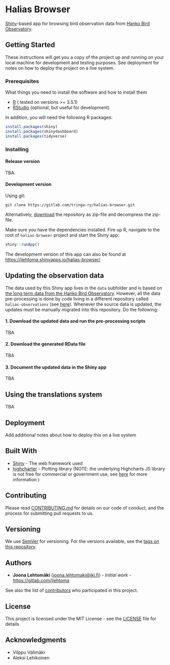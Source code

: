 # Halias Browser

[Shiny](https://shiny.rstudio.com)-based app for browsing bird observation data from [Hanko Bird Observatory](https://www.tringa.fi/hangon-lintuasema/hankodata/).

## Getting Started

These instructions will get you a copy of the project up and running on your local machine for development and testing purposes. See deployment for notes on how to deploy the project on a live system.

### Prerequisites

What things you need to install the software and how to install them

+ [R](https://cran.r-project.org) ( tested on versions >= 3.5.1)
+ [RStudio](https://www.rstudio.com) (optional, but useful for development)

In addition, you will need the following R packages:

```R
install.packages(shiny)
install.packages(shinydashboard)
install.packages(tidyverse)
```

### Installing

#### Release version

TBA.

#### Development version

Using git:

```
git clone https://gitlab.com/tringa-ry/halias-browser.git
```

Alternatively, [download](https://gitlab.com/tringa-ry/halias-browser/-/archive/master/halias-browser-master.zip) the repository as zip-file and decompress the zip-file. 

Make sure you have the dependencies installed. Fire up R, navigate to the root of `halias-browser` project and start the Shiny app:

```R
shiny::runApp()
```

The development version of this app can also be found at https://jlehtoma.shinyapps.io/halias-browser/

## Updating the observation data

The data used by this Shiny app lives in the `data` subfolder and is based on [the long term data from the Hanko Bird Observatory](https://www.tringa.fi/hangon-lintuasema/hankodata/). However, all the data pre-processing is done by code living in a different repository called `halias-observations` (see [here](https://gitlab.com/tringa-ry/halias-observations)). Whenever the source data is updated, the updates must be manually migrated into this repository. Do the following:

#### 1. Download the updated data and run the pre-processing scripts

TBA

#### 2. Download the generated RData file

TBA

#### 3. Document the updated data in the Shiny app

TBA

## Using the translations system

TBA

## Deployment

Add additional notes about how to deploy this on a live system

## Built With

* [Shiny](https://shiny.rstudio.com) - The web framework used
* [highcharter](http://jkunst.com/highcharter/) - Plotting library (NOTE: the underlying Highcharts JS library is not free for commercial or government use, see [here](https://github.com/jbkunst/highcharter#licence) for more information )

## Contributing

Please read [CONTRIBUTING.md](https://gist.github.com/PurpleBooth/b24679402957c63ec426) for details on our code of conduct, and the process for submitting pull requests to us.

## Versioning

We use [SemVer](http://semver.org/) for versioning. For the versions available, see the [tags on this repository](https://gitlab.com/tringa-ry/halias-browser/tags). 

## Authors

* **Joona Lehtomäki** (<joona.lehtomaki@iki.fi>) - *Initial work* - https://gitlab.com/jlehtoma

See also the list of [contributors](https://github.com/your/project/contributors) who participated in this project.

## License

This project is licensed under the MIT License - see the [LICENSE](LICENSE) file for details

## Acknowledgments

* Vilppu Välimäki
* Aleksi Lehikoinen
